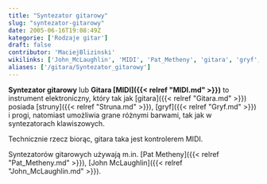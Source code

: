 ```yaml
---
title: "Syntezator gitarowy"
slug: "syntezator-gitarowy"
date: 2005-06-16T19:08:49Z
kategorie: ['Rodzaje gitar']
draft: false
contributor: 'MaciejBlizinski'
wikilinks: ['John_McLaughlin', 'MIDI', 'Pat_Metheny', 'gitara', 'gryf', 'kontroler_MIDI', 'pr%C3%B3g', 'struna']
aliases: ['/gitara/Syntezator_gitarowy']
---
```

**Syntezator gitarowy** lub **Gitara [MIDI]({{< relref "MIDI.md" >}})** to
instrument elektroniczny, który tak jak [gitara]({{< relref "Gitara.md" >}})
posiada [struny]({{< relref "Struna.md" >}}), [gryf]({{< relref "Gryf.md" >}}) i
progi<!-- link nie odnosił się do niczego: 'Syntezator gitarowy' ('content/książka/Syntezator_gitarowy.md') links to 'próg' ('content/książka/próg.md') and that does not exist -->, natomiast umożliwia grane różnymi barwami, tak
jak w syntezatorach klawiszowych.

Technicznie rzecz biorąc, gitara taka jest kontrolerem
MIDI<!-- link nie odnosił się do niczego: 'Syntezator gitarowy' ('content/książka/Syntezator_gitarowy.md') links to 'kontroler_MIDI' ('content/książka/kontroler_MIDI.md') and that does not exist -->.

Syntezatorów gitarowych używają m.in. [Pat
Metheny]({{< relref "Pat_Metheny.md" >}}), [John
McLaughlin]({{< relref "John_McLaughlin.md" >}}).

